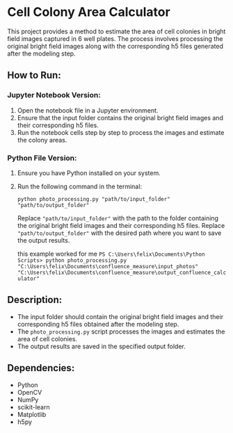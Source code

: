 # Cell Colony Area Calculator

This project provides a method to estimate the area of cell colonies in bright field images captured in 6 well plates. The process involves processing the original bright field images along with the corresponding h5 files generated after the modeling step.

## How to Run:

### Jupyter Notebook Version:
1. Open the notebook file in a Jupyter environment.
2. Ensure that the input folder contains the original bright field images and their corresponding h5 files.
3. Run the notebook cells step by step to process the images and estimate the colony areas.

### Python File Version:
1. Ensure you have Python installed on your system.
2. Run the following command in the terminal:
    ```
    python photo_processing.py "path/to/input_folder" "path/to/output_folder"
    ```
    Replace `"path/to/input_folder"` with the path to the folder containing the original bright field images and their corresponding h5 files. Replace `"path/to/output_folder"` with the desired path where you want to save the output results.

   this example worked for me
       ```
   PS C:\Users\felix\Documents\Python Scripts> python photo_processing.py "C:\Users\felix\Documents\confluence_measure\input_photos" "C:\Users\felix\Documents\confluence_measure\output_confluence_calculator"
       ```
## Description:
- The input folder should contain the original bright field images and their corresponding h5 files obtained after the modeling step.
- The `photo_processing.py` script processes the images and estimates the area of cell colonies.
- The output results are saved in the specified output folder.

## Dependencies:
- Python
- OpenCV
- NumPy
- scikit-learn
- Matplotlib
- h5py

